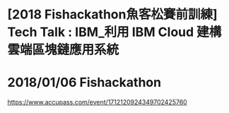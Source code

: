 # [2018 Fishackathon魚客松賽前訓練] Tech Talk : IBM_利用 IBM Cloud 建構雲端區塊鏈應用系統
  

# 2018/01/06 Fishackathon
https://www.accupass.com/event/1712120924349702425760  

